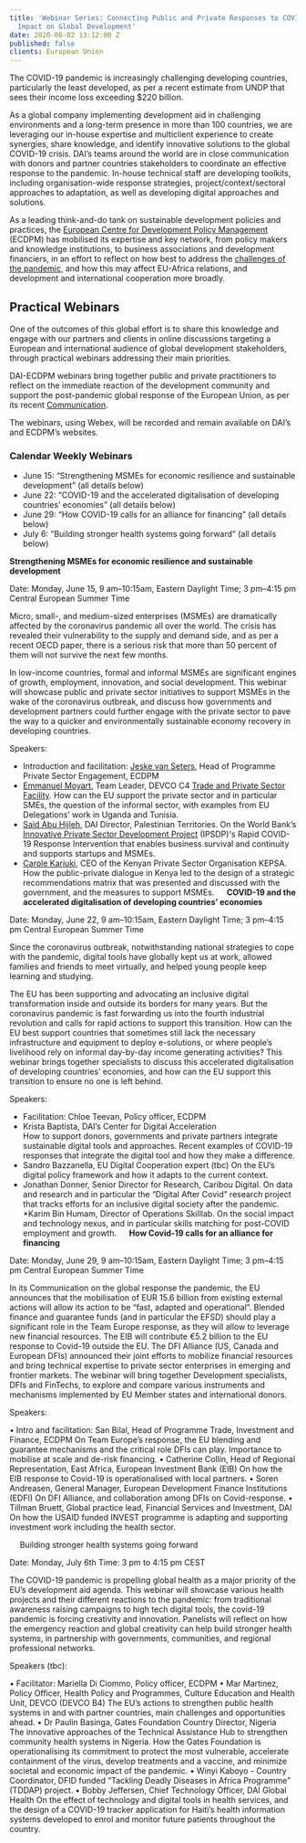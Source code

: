 ```yaml
---
title: 'Webinar Series: Connecting Public and Private Responses to COVID-19 and its
  Impact on Global Development'
date: 2020-06-02 13:12:00 Z
published: false
clients: European Union
---
```


The COVID-19 pandemic is increasingly challenging developing countries, particularly the least developed, as per a recent estimate from UNDP that sees their income loss exceeding $220 billion.

As a global company implementing development aid in challenging environments and a long-term presence in more than 100 countries, we are leveraging our in-house expertise and multiclient experience to create synergies, share knowledge, and identify innovative solutions to the global COVID-19 crisis. DAI’s teams around the world are in close communication with donors and partner countries stakeholders to coordinate an effective response to the pandemic. In-house technical staff are developing toolkits, including organisation-wide response strategies, project/context/sectoral approaches to adaptation, as well as developing digital approaches and solutions.

As a leading think-and-do tank on sustainable development policies and practices, the [European Centre for Development Policy Management](https://ecdpm.org/) (ECDPM) has mobilised its expertise and key network, from policy makers and knowledge institutions, to business associations and development financiers, in an effort to reflect on how best to address the [challenges of the pandemic](https://ecdpm.org/dossiers/covid-19-international-cooperation/), and how this may affect EU-Africa relations, and development and international cooperation more broadly. 

## Practical Webinars 

One of the outcomes of this global effort is to share this knowledge and engage with our partners and clients in online discussions targeting a European and international audience of global development stakeholders, through practical webinars addressing their main priorities. 

DAI-ECDPM webinars bring together public and private practitioners to reflect on the immediate reaction of the development community and support the post-pandemic global response of the European Union, as per its recent [Communication](https://ec.europa.eu/international-partnerships/system/files/joint-comm-2020-eu-global-response_en.pdf). 

The webinars, using Webex, will be recorded and remain available on DAI’s and ECDPM’s websites. 

### Calendar Weekly Webinars
 
* June 15: “Strengthening MSMEs for economic resilience and sustainable development” (all details below) 
* June 22: “COVID-19 and the accelerated digitalisation of developing countries’ economies” (all details below) 
* June 29: “How COVID-19 calls for an alliance for financing” (all details below) 
* July 6: “Building stronger health systems going forward” (all details below) 

**Strengthening MSMEs for economic resilience and sustainable development**

Date: Monday, June 15, 9 am–10:15am, Eastern Daylight Time; 3 pm–4:15 pm Central European Summer Time 

Micro, small-, and medium-sized enterprises (MSMEs) are dramatically affected by the coronavirus pandemic all over the world. The crisis has revealed their vulnerability to the supply and demand side, and as per a recent OECD paper, there is a serious risk that more than 50 percent of them will not survive the next few months. 

In low-income countries, formal and informal MSMEs are significant engines of growth, employment, innovation, and social development. This webinar will showcase public and private sector initiatives to support MSMEs in the wake of the coronavirus outbreak, and discuss how governments and development partners could further engage with the private sector to pave the way to a quicker and environmentally sustainable economy recovery in developing countries. 

Speakers:

* Introduction and facilitation: [Jeske van Seters](https://ecdpm.org/people/jeskevanseters/), Head of Programme Private Sector Engagement, ECDPM 
* [Emmanuel Moyart](https://www.linkedin.com/in/emmanuel-moyart-7305aa27/?locale=en_US), Team Leader, DEVCO C4 [Trade and Private Sector Facility](https://www.dai.com/our-work/projects/worldwide-trade-private-sector-development-and-engagement-and-regional-integration-facility). How can the EU support the private sector and in particular SMEs, the question of the informal sector, with examples from EU Delegations’ work in Uganda and Tunisia. 
* [Said Abu Hijleh](https://www.dai.com/who-we-are/our-team/said-abu-hijleh), DAI Director, Palestinian Territories. On the World Bank’s [Innovative Private Sector Development Project](https://www.dai.com/our-work/projects/palestine-innovative-private-sector-development-project-ipsdp) (IPSDP)'s Rapid COVID-19 Response Intervention that enables business survival and continuity and supports startups and MSMEs. 
* [Carole Kariuki](https://kepsa.or.ke/team/carole-kariuki/), CEO of the Kenyan Private Sector Organisation KEPSA. How the public-private dialogue in Kenya led to the design of a strategic recommendations matrix that was presented and discussed with the government, and the measures to support MSMEs. 
 
**COVID-19 and the accelerated digitalisation of developing countries’ economies**

Date: Monday, June 22, 9 am–10:15am, Eastern Daylight Time; 3 pm–4:15 pm Central European Summer Time

Since the coronavirus outbreak, notwithstanding national strategies to cope with the pandemic, digital tools have globally kept us at work, allowed families and friends to meet virtually, and helped young people keep learning and studying. 

The EU has been supporting and advocating an inclusive digital transformation inside and outside its borders for many years. But the coronavirus pandemic is fast forwarding us into the fourth industrial revolution and calls for rapid actions to support this transition. 
How can the EU best support countries that sometimes still lack the necessary infrastructure and equipment to deploy e-solutions, or where people’s livelihood rely on informal day-by-day income generating activities? This webinar brings together specialists to discuss this accelerated digitalisation of developing countries’ economies, and how can the EU support this transition to ensure no one is left behind. 

Speakers:

* Facilitation: Chloe Teevan, Policy officer, ECDPM
* Krista Baptista, DAI’s Center for Digital Acceleration  
How to support donors, governments and private partners integrate sustainable digital tools and approaches. Recent examples of COVID-19 responses that integrate the digital tool and how they make a difference. 
* Sandro Bazzanella,  EU Digital Cooperation expert (tbc)
On the EU’s digital policy framework and how it adapts to the current context. 
* Jonathan Donner, Senior Director for Research, Caribou Digital. On data and research and in particular the “Digital After Covid” research project that tracks efforts for an inclusive digital society after the pandemic.  
*Karim Bin Humam, Director of Operations Skilllab. On the social impact and technology nexus, and in particular skills matching for post-COVID employment and growth. 
 
**How Covid-19 calls for an alliance for financing**

Date: Monday, June 29, 9 am–10:15am, Eastern Daylight Time; 3 pm–4:15 pm Central European Summer Time 

In its Communication on the global response the pandemic, the EU announces that the mobilisation of EUR 15.6 billion from existing external actions will allow its action to be “fast, adapted and operational”. Blended finance and guarantee funds (and in particular the EFSD) should play a significant role in the Team Europe response, as they will allow to leverage new financial resources. The EIB will contribute €5.2 billion to the EU response to Covid-19 outside the EU.
The DFI Alliance (US, Canada and European DFIs) announced their joint efforts to mobilize financial resources and bring technical expertise to private sector enterprises in emerging and frontier markets. 
The webinar will bring together Development specialists, DFIs and FinTechs, to explore and compare various instruments and mechanisms implemented by EU Member states and international donors.


Speakers:

•	Intro and facilitation: San Bilal, Head of Programme Trade, Investment and Finance, ECDPM 
On Team Europe’s response, the EU blending and guarantee mechanisms and the critical role DFIs can play. Importance to mobilise at scale and de-risk financing. 
•	Catherine Collin, Head of Regional Representation, East Africa, European Investment Bank (EIB)
On how the EIB response to Covid-19 is operationalised with local partners.
•	Soren Andreasen, General Manager, European Development Finance Institutions (EDFI)
On DFI Alliance, and collaboration among DFIs on Covid-response.
•	Tillman Bruett, Global practice lead, Financial Services and Investment, DAI 
On how the USAID funded INVEST programme is adapting and supporting investment work including the health sector. 

 
Building stronger health systems going forward

Date: Monday, July 6th
Time: 3 pm to 4:15 pm CEST

The COVID-19 pandemic is propelling global health as a major priority of the EU’s development aid agenda.  This webinar will showcase various health projects and their different reactions to the pandemic: from traditional awareness raising campaigns to high tech digital tools, the covid-19 pandemic is forcing creativity and innovation. Panelists will reflect on how the emergency reaction and global creativity can help build stronger health systems, in partnership with governments, communities, and regional professional networks. 

Speakers (tbc):

•	Facilitator: Mariella Di Ciommo, Policy officer, ECDPM 
•	Mar Martinez, Policy Officer, Health Policy and Programmes, Culture Education and Health Unit, DEVCO (DEVCO B4) 
The EU’s actions to strengthen public health systems in and with partner countries, main challenges and opportunities ahead.
•	Dr Paulin Basinga, Gates Foundation Country Director, Nigeria  
The innovative approaches of the Technical Assistance Hub to strengthen community health systems in Nigeria. How the Gates Foundation is operationalising its commitment to protect the most vulnerable, accelerate containment of the virus, develop treatments and a vaccine, and minimize societal and economic impact of the pandemic. 
•	Winyi Kaboyo - Country Coordinator, DFID funded “Tackling Deadly Diseases in Africa Programme” (TDDAP) project. 
•	Bobby Jeffersen, Chief Technology Officer, DAI Global Health 
On the effect of technology and digital tools in health services, and the design of a COVID-19 tracker application for Haiti’s health information systems developed to enrol and monitor future patients throughout the country.